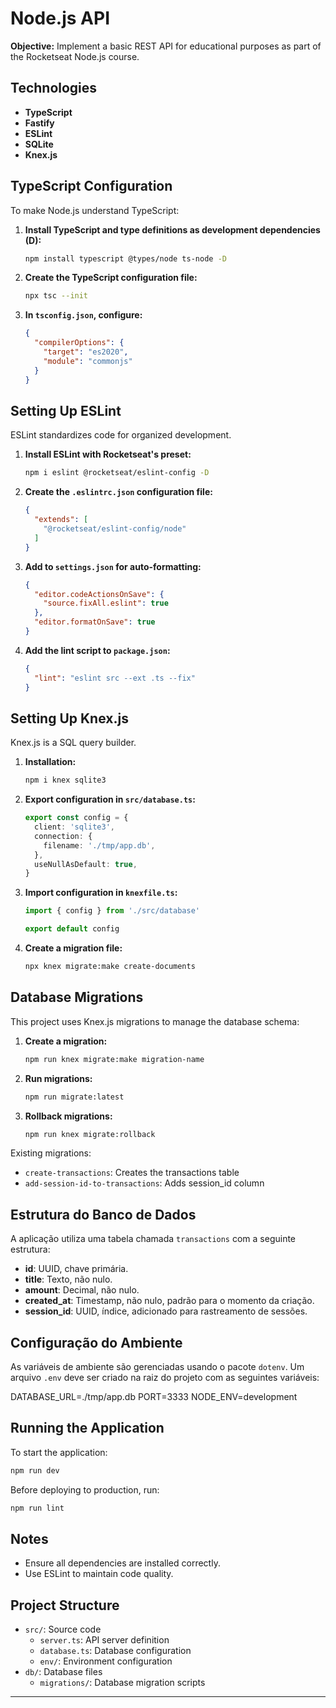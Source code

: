 # Node.js API

**Objective:** Implement a basic REST API for educational purposes as part of the Rocketseat Node.js course.

## Technologies
- **TypeScript**
- **Fastify**
- **ESLint**
- **SQLite**
- **Knex.js**

## TypeScript Configuration
To make Node.js understand TypeScript:

1. **Install TypeScript and type definitions as development dependencies (D):**
   ```bash
   npm install typescript @types/node ts-node -D
   ```

2. **Create the TypeScript configuration file:**
   ```bash
   npx tsc --init
   ```

3. **In `tsconfig.json`, configure:**
   ```json
   {
     "compilerOptions": {
       "target": "es2020",
       "module": "commonjs"
     }
   }
   ```

## Setting Up ESLint
ESLint standardizes code for organized development.

1. **Install ESLint with Rocketseat's preset:**
   ```bash
   npm i eslint @rocketseat/eslint-config -D
   ```

2. **Create the `.eslintrc.json` configuration file:**
   ```json
   {
     "extends": [
       "@rocketseat/eslint-config/node"
     ]
   }
   ```

3. **Add to `settings.json` for auto-formatting:**
   ```json
   {
     "editor.codeActionsOnSave": {
       "source.fixAll.eslint": true
     },
     "editor.formatOnSave": true
   }
   ```

4. **Add the lint script to `package.json`:**
   ```json
   {
     "lint": "eslint src --ext .ts --fix"
   }
   ```

## Setting Up Knex.js
Knex.js is a SQL query builder.

1. **Installation:**
   ```bash
   npm i knex sqlite3
   ```

2. **Export configuration in `src/database.ts`:**
   ```typescript
   export const config = {
     client: 'sqlite3',
     connection: {
       filename: './tmp/app.db',
     },
     useNullAsDefault: true,
   }
   ```

3. **Import configuration in `knexfile.ts`:**
   ```typescript
   import { config } from './src/database'

   export default config
   ```

4. **Create a migration file:**
   ```bash
   npx knex migrate:make create-documents
   ```

## Database Migrations
This project uses Knex.js migrations to manage the database schema:

1. **Create a migration:**
   ```bash
   npm run knex migrate:make migration-name
   ```

2. **Run migrations:**
   ```bash
   npm run migrate:latest
   ```

3. **Rollback migrations:**
   ```bash
   npm run knex migrate:rollback
   ```

Existing migrations:
- `create-transactions`: Creates the transactions table
- `add-session-id-to-transactions`: Adds session_id column

## Estrutura do Banco de Dados

A aplicação utiliza uma tabela chamada `transactions` com a seguinte estrutura:

- **id**: UUID, chave primária.
- **title**: Texto, não nulo.
- **amount**: Decimal, não nulo.
- **created_at**: Timestamp, não nulo, padrão para o momento da criação.
- **session_id**: UUID, índice, adicionado para rastreamento de sessões.

## Configuração do Ambiente

As variáveis de ambiente são gerenciadas usando o pacote `dotenv`. Um arquivo `.env` deve ser criado na raiz do projeto com as seguintes variáveis:

DATABASE_URL=./tmp/app.db
PORT=3333
NODE_ENV=development

## Running the Application
To start the application:
```bash
npm run dev
```

Before deploying to production, run:
```bash
npm run lint
```

## Notes
- Ensure all dependencies are installed correctly.
- Use ESLint to maintain code quality.

## Project Structure
- `src/`: Source code
  - `server.ts`: API server definition
  - `database.ts`: Database configuration
  - `env/`: Environment configuration
- `db/`: Database files
  - `migrations/`: Database migration scripts

--- 
